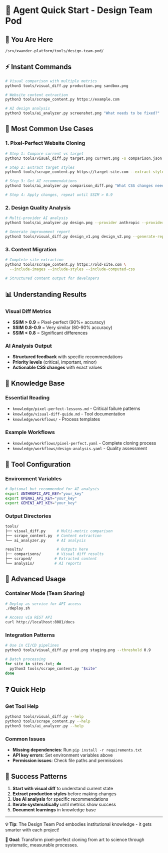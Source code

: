 # 🤖 Agent Quick Start - Design Team Pod

## 📍 **You Are Here**
```
/srv/xwander-platform/tools/design-team-pod/
```

## ⚡ **Instant Commands**
```bash
# Visual comparison with multiple metrics
python3 tools/visual_diff.py production.png sandbox.png

# Website content extraction
python3 tools/scrape_content.py https://example.com

# AI design analysis  
python3 tools/ai_analyzer.py screenshot.png "What needs to be fixed?"
```

## 🎯 **Most Common Use Cases**

### 1. Pixel-Perfect Website Cloning
```bash
# Step 1: Compare current vs target
python3 tools/visual_diff.py target.png current.png -o comparison.json

# Step 2: Extract target styles
python3 tools/scrape_content.py https://target-site.com --extract-styles

# Step 3: Get AI recommendations
python3 tools/ai_analyzer.py comparison_diff.png "What CSS changes needed?"

# Step 4: Apply changes, repeat until SSIM > 0.9
```

### 2. Design Quality Analysis
```bash
# Multi-provider AI analysis
python3 tools/ai_analyzer.py design.png --provider anthropic --provider openai

# Generate improvement report
python3 tools/visual_diff.py design_v1.png design_v2.png --generate-report
```

### 3. Content Migration
```bash
# Complete site extraction
python3 tools/scrape_content.py https://old-site.com \
  --include-images --include-styles --include-computed-css

# Structured content output for developers
```

## 📊 **Understanding Results**

### Visual Diff Metrics
- **SSIM > 0.9** = Pixel-perfect (90%+ accuracy)
- **SSIM 0.8-0.9** = Very similar (80-90% accuracy)  
- **SSIM < 0.8** = Significant differences

### AI Analysis Output
- **Structured feedback** with specific recommendations
- **Priority levels** (critical, important, minor)
- **Actionable CSS changes** with exact values

## 🧠 **Knowledge Base**

### Essential Reading
- `knowledge/pixel-perfect-lessons.md` - Critical failure patterns
- `knowledge/visual-diff-guide.md` - Tool documentation
- `knowledge/workflows/` - Process templates

### Example Workflows
- `knowledge/workflows/pixel-perfect.yaml` - Complete cloning process
- `knowledge/workflows/design-analysis.yaml` - Quality assessment

## 🔧 **Tool Configuration**

### Environment Variables
```bash
# Optional but recommended for AI analysis
export ANTHROPIC_API_KEY="your_key"
export OPENAI_API_KEY="your_key" 
export GEMINI_API_KEY="your_key"
```

### Output Directories
```bash
tools/
├── visual_diff.py     # Multi-metric comparison
├── scrape_content.py  # Content extraction
└── ai_analyzer.py     # AI analysis

results/               # Outputs here
├── comparisons/       # Visual diff results
├── scraped/          # Extracted content
└── analysis/         # AI reports
```

## 🚀 **Advanced Usage**

### Container Mode (Team Sharing)
```bash
# Deploy as service for API access
./deploy.sh

# Access via REST API
curl http://localhost:8081/docs
```

### Integration Patterns
```bash
# Use in CI/CD pipelines
python3 tools/visual_diff.py prod.png staging.png --threshold 0.9

# Batch processing
for site in sites.txt; do
  python3 tools/scrape_content.py "$site"
done
```

## ❓ **Quick Help**

### Get Tool Help
```bash
python3 tools/visual_diff.py --help
python3 tools/scrape_content.py --help  
python3 tools/ai_analyzer.py --help
```

### Common Issues
- **Missing dependencies**: Run `pip install -r requirements.txt`
- **API key errors**: Set environment variables above
- **Permission issues**: Check file paths and permissions

## 🎯 **Success Patterns**

1. **Start with visual diff** to understand current state
2. **Extract production styles** before making changes  
3. **Use AI analysis** for specific recommendations
4. **Iterate systematically** until metrics show success
5. **Document learnings** in knowledge base

---

**💡 Tip**: The Design Team Pod embodies institutional knowledge - it gets smarter with each project!

**🎯 Goal**: Transform pixel-perfect cloning from art to science through systematic, measurable processes.